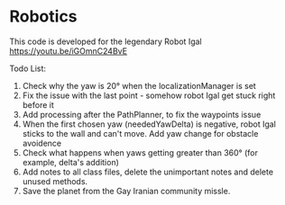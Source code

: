 # Robotics
This code is developed for the legendary Robot Igal
https://youtu.be/iGOmnC24BvE

Todo List:
  1. Check why the yaw is 20° when the localizationManager is set
  2. Fix the issue with the last point - somehow robot Igal get stuck right before it
  3. Add processing after the PathPlanner, to fix the waypoints issue
  4. When the first chosen yaw (neededYawDelta) is negative, robot Igal sticks to the wall and can't move.
     Add yaw change for obstacle avoidence
  5. Check what happens when yaws getting greater than 360° (for example, delta's addition)
  6. Add notes to all class files, delete the unimportant notes and delete unused methods.
  7. Save the planet from the Gay Iranian community missle.
